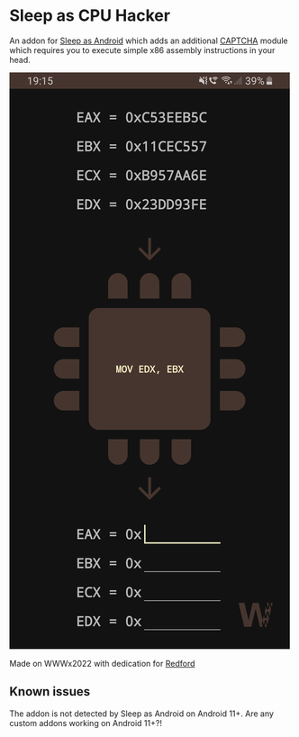 # Sleep as CPU Hacker

An addon for [Sleep as Android](https://play.google.com/store/apps/details?id=com.urbandroid.sleep) which adds an additional [CAPTCHA](https://docs.sleep.urbandroid.org/alarms/captcha.html) module which requires you to execute simple x86 assembly instructions in your head.

![screenshot.png](screenshot.png)

Made on WWWx2022 with dedication for [Redford](https://github.com/mkow)

## Known issues

The addon is not detected by Sleep as Android on Android 11+. Are any custom addons working on Android 11+?!
